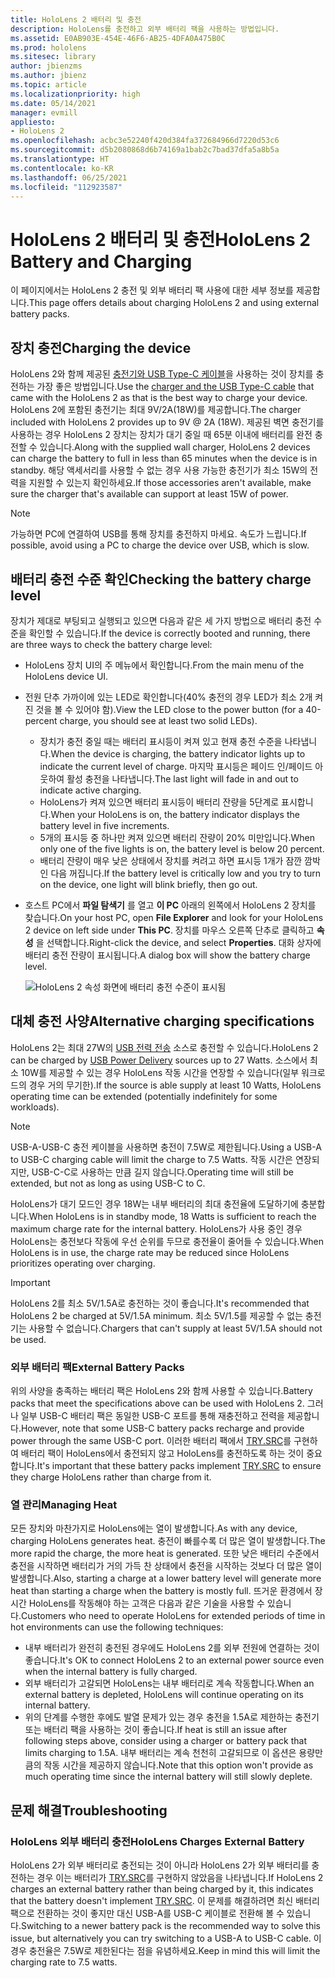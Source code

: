 ```yaml
---
title: HoloLens 2 배터리 및 충전
description: HoloLens를 충전하고 외부 배터리 팩을 사용하는 방법입니다.
ms.assetid: E0AB903E-454E-46F6-AB25-4DFA0A475B0C
ms.prod: hololens
ms.sitesec: library
author: jbienzms
ms.author: jbienz
ms.topic: article
ms.localizationpriority: high
ms.date: 05/14/2021
manager: evmill
appliesto:
- HoloLens 2
ms.openlocfilehash: acbc3e52240f420d384fa372684966d7220d53c6
ms.sourcegitcommit: d5b2080868d6b74169a1bab2c7bad37dfa5a8b5a
ms.translationtype: HT
ms.contentlocale: ko-KR
ms.lasthandoff: 06/25/2021
ms.locfileid: "112923587"
---
```

# <a name="hololens-2-battery-and-charging"></a><span data-ttu-id="13731-103">HoloLens 2 배터리 및 충전</span><span class="sxs-lookup"><span data-stu-id="13731-103">HoloLens 2 Battery and Charging</span></span>

<span data-ttu-id="13731-104">이 페이지에서는 HoloLens 2 충전 및 외부 배터리 팩 사용에 대한 세부 정보를 제공합니다.</span><span class="sxs-lookup"><span data-stu-id="13731-104">This page offers details about charging HoloLens 2 and using external battery packs.</span></span>

## <a name="charging-the-device"></a><span data-ttu-id="13731-105">장치 충전</span><span class="sxs-lookup"><span data-stu-id="13731-105">Charging the device</span></span>

<span data-ttu-id="13731-106">HoloLens 2와 함께 제공된 [충전기와 USB Type-C 케이블](https://www.microsoft.com/en-us/p/microsoft-hololens-2-usb-c-charger-cable/8vj21f2z8pk5?rtc=1)을 사용하는 것이 장치를 충전하는 가장 좋은 방법입니다.</span><span class="sxs-lookup"><span data-stu-id="13731-106">Use the [charger and the USB Type-C cable](https://www.microsoft.com/en-us/p/microsoft-hololens-2-usb-c-charger-cable/8vj21f2z8pk5?rtc=1) that came with the HoloLens 2 as that is the best way to charge your device.</span></span> <span data-ttu-id="13731-107">HoloLens 2에 포함된 충전기는 최대 9V/2A(18W)를 제공합니다.</span><span class="sxs-lookup"><span data-stu-id="13731-107">The charger included with HoloLens 2 provides up to 9V @ 2A (18W).</span></span> <span data-ttu-id="13731-108">제공된 벽면 충전기를 사용하는 경우 HoloLens 2 장치는 장치가 대기 중일 때 65분 이내에 배터리를 완전 충전할 수 있습니다.</span><span class="sxs-lookup"><span data-stu-id="13731-108">Along with the supplied wall charger, HoloLens 2 devices can charge the battery to full in less than 65 minutes when the device is in standby.</span></span> <span data-ttu-id="13731-109">해당 액세서리를 사용할 수 없는 경우 사용 가능한 충전기가 최소 15W의 전력을 지원할 수 있는지 확인하세요.</span><span class="sxs-lookup"><span data-stu-id="13731-109">If those accessories aren't available, make sure the charger that's available can support at least 15W of power.</span></span>

> [!NOTE]
> <span data-ttu-id="13731-110">가능하면 PC에 연결하여 USB를 통해 장치를 충전하지 마세요. 속도가 느립니다.</span><span class="sxs-lookup"><span data-stu-id="13731-110">If possible, avoid using a PC to charge the device over USB, which is slow.</span></span>

## <a name="checking-the-battery-charge-level"></a><span data-ttu-id="13731-111">배터리 충전 수준 확인</span><span class="sxs-lookup"><span data-stu-id="13731-111">Checking the battery charge level</span></span>
<span data-ttu-id="13731-112">장치가 제대로 부팅되고 실행되고 있으면 다음과 같은 세 가지 방법으로 배터리 충전 수준을 확인할 수 있습니다.</span><span class="sxs-lookup"><span data-stu-id="13731-112">If the device is correctly booted and running, there are three ways to check the battery charge level:</span></span>

- <span data-ttu-id="13731-113">HoloLens 장치 UI의 주 메뉴에서 확인합니다.</span><span class="sxs-lookup"><span data-stu-id="13731-113">From the main menu of the HoloLens device UI.</span></span>
- <span data-ttu-id="13731-114">전원 단추 가까이에 있는 LED로 확인합니다(40% 충전의 경우 LED가 최소 2개 켜진 것을 볼 수 있어야 함).</span><span class="sxs-lookup"><span data-stu-id="13731-114">View the LED close to the power button (for a 40-percent charge, you should see at least two solid LEDs).</span></span>
    - <span data-ttu-id="13731-115">장치가 충전 중일 때는 배터리 표시등이 켜져 있고 현재 충전 수준을 나타냅니다.</span><span class="sxs-lookup"><span data-stu-id="13731-115">When the device is charging, the battery indicator lights up to indicate the current level of charge.</span></span>  <span data-ttu-id="13731-116">마지막 표시등은 페이드 인/페이드 아웃하여 활성 충전을 나타냅니다.</span><span class="sxs-lookup"><span data-stu-id="13731-116">The last light will fade in and out to indicate active charging.</span></span>
    - <span data-ttu-id="13731-117">HoloLens가 켜져 있으면 배터리 표시등이 배터리 잔량을 5단계로 표시합니다.</span><span class="sxs-lookup"><span data-stu-id="13731-117">When your HoloLens is on, the battery indicator displays the battery level in five increments.</span></span>
    - <span data-ttu-id="13731-118">5개의 표시등 중 하나만 켜져 있으면 배터리 잔량이 20% 미만입니다.</span><span class="sxs-lookup"><span data-stu-id="13731-118">When only one of the five lights is on, the battery level is below 20 percent.</span></span>
    - <span data-ttu-id="13731-119">배터리 잔량이 매우 낮은 상태에서 장치를 켜려고 하면 표시등 1개가 잠깐 깜박인 다음 꺼집니다.</span><span class="sxs-lookup"><span data-stu-id="13731-119">If the battery level is critically low and you try to turn on the device, one light will blink briefly, then go out.</span></span>
- <span data-ttu-id="13731-120">호스트 PC에서 **파일 탐색기** 를 열고 **이 PC** 아래의 왼쪽에서 HoloLens 2 장치를 찾습니다.</span><span class="sxs-lookup"><span data-stu-id="13731-120">On your host PC, open **File Explorer** and look for your HoloLens 2 device on left side under **This PC**.</span></span> <span data-ttu-id="13731-121">장치를 마우스 오른쪽 단추로 클릭하고 **속성** 을 선택합니다.</span><span class="sxs-lookup"><span data-stu-id="13731-121">Right-click the device, and select **Properties**.</span></span> <span data-ttu-id="13731-122">대화 상자에 배터리 충전 잔량이 표시됩니다.</span><span class="sxs-lookup"><span data-stu-id="13731-122">A dialog box will show the battery charge level.</span></span>

   ![HoloLens 2 속성 화면에 배터리 충전 수준이 표시됨](images/ResetRecovery2.png)

## <a name="alternative-charging-specifications"></a><span data-ttu-id="13731-124">대체 충전 사양</span><span class="sxs-lookup"><span data-stu-id="13731-124">Alternative charging specifications</span></span>

<span data-ttu-id="13731-125">HoloLens 2는 최대 27W의 [USB 전력 전송](https://www.usb.org/usb-charger-pd) 소스로 충전할 수 있습니다.</span><span class="sxs-lookup"><span data-stu-id="13731-125">HoloLens 2 can be charged by [USB Power Delivery](https://www.usb.org/usb-charger-pd) sources up to 27 Watts.</span></span> <span data-ttu-id="13731-126">소스에서 최소 10W를 제공할 수 있는 경우 HoloLens 작동 시간을 연장할 수 있습니다(일부 워크로드의 경우 거의 무기한).</span><span class="sxs-lookup"><span data-stu-id="13731-126">If the source is able supply at least 10 Watts, HoloLens operating time can be extended (potentially indefinitely for some workloads).</span></span> 

> [!NOTE]
> <span data-ttu-id="13731-127">USB-A-USB-C 충전 케이블을 사용하면 충전이 7.5W로 제한됩니다.</span><span class="sxs-lookup"><span data-stu-id="13731-127">Using a USB-A to USB-C charging cable will limit the charge to 7.5 Watts.</span></span> <span data-ttu-id="13731-128">작동 시간은 연장되지만, USB-C-C로 사용하는 만큼 길지 않습니다.</span><span class="sxs-lookup"><span data-stu-id="13731-128">Operating time will still be extended, but not as long as using USB-C to C.</span></span>

<span data-ttu-id="13731-129">HoloLens가 대기 모드인 경우 18W는 내부 배터리의 최대 충전율에 도달하기에 충분합니다.</span><span class="sxs-lookup"><span data-stu-id="13731-129">When HoloLens is in standby mode, 18 Watts is sufficient to reach the maximum charge rate for the internal battery.</span></span> <span data-ttu-id="13731-130">HoloLens가 사용 중인 경우 HoloLens는 충전보다 작동에 우선 순위를 두므로 충전율이 줄어들 수 있습니다.</span><span class="sxs-lookup"><span data-stu-id="13731-130">When HoloLens is in use, the charge rate may be reduced since HoloLens prioritizes operating over charging.</span></span>

> [!IMPORTANT]
> <span data-ttu-id="13731-131">HoloLens 2를 최소 5V/1.5A로 충전하는 것이 좋습니다.</span><span class="sxs-lookup"><span data-stu-id="13731-131">It's recommended that HoloLens 2 be charged at 5V/1.5A minimum.</span></span> <span data-ttu-id="13731-132">최소 5V/1.5를 제공할 수 없는 충전기는 사용할 수 없습니다.</span><span class="sxs-lookup"><span data-stu-id="13731-132">Chargers that can't supply at least 5V/1.5A should not be used.</span></span> 

### <a name="external-battery-packs"></a><span data-ttu-id="13731-133">외부 배터리 팩</span><span class="sxs-lookup"><span data-stu-id="13731-133">External Battery Packs</span></span>

<span data-ttu-id="13731-134">위의 사양을 충족하는 배터리 팩은 HoloLens 2와 함께 사용할 수 있습니다.</span><span class="sxs-lookup"><span data-stu-id="13731-134">Battery packs that meet the specifications above can be used with HoloLens 2.</span></span> <span data-ttu-id="13731-135">그러나 일부 USB-C 배터리 팩은 동일한 USB-C 포트를 통해 재충전하고 전력을 제공합니다.</span><span class="sxs-lookup"><span data-stu-id="13731-135">However, note that some USB-C battery packs recharge and provide power through the same USB-C port.</span></span> <span data-ttu-id="13731-136">이러한 배터리 팩에서 [TRY.SRC](https://usb.org/document-library/usb-type-cr-cable-and-connector-specification-revision-20)를 구현하여 배터리 팩이 HoloLens에서 충전되지 않고 HoloLens를 충전하도록 하는 것이 중요합니다.</span><span class="sxs-lookup"><span data-stu-id="13731-136">It's important that these battery packs implement [TRY.SRC](https://usb.org/document-library/usb-type-cr-cable-and-connector-specification-revision-20) to ensure they charge HoloLens rather than charge from it.</span></span> 

### <a name="managing-heat"></a><span data-ttu-id="13731-137">열 관리</span><span class="sxs-lookup"><span data-stu-id="13731-137">Managing Heat</span></span>

<span data-ttu-id="13731-138">모든 장치와 마찬가지로 HoloLens에는 열이 발생합니다.</span><span class="sxs-lookup"><span data-stu-id="13731-138">As with any device, charging HoloLens generates heat.</span></span> <span data-ttu-id="13731-139">충전이 빠를수록 더 많은 열이 발생합니다.</span><span class="sxs-lookup"><span data-stu-id="13731-139">The more rapid the charge, the more heat is generated.</span></span> <span data-ttu-id="13731-140">또한 낮은 배터리 수준에서 충전을 시작하면 배터리가 거의 가득 찬 상태에서 충전을 시작하는 것보다 더 많은 열이 발생합니다.</span><span class="sxs-lookup"><span data-stu-id="13731-140">Also, starting a charge at a lower battery level will generate more heat than starting a charge when the battery is mostly full.</span></span> <span data-ttu-id="13731-141">뜨거운 환경에서 장시간 HoloLens를 작동해야 하는 고객은 다음과 같은 기술을 사용할 수 있습니다.</span><span class="sxs-lookup"><span data-stu-id="13731-141">Customers who need to operate HoloLens for extended periods of time in hot environments can use the following techniques:</span></span>

- <span data-ttu-id="13731-142">내부 배터리가 완전히 충전된 경우에도 HoloLens 2를 외부 전원에 연결하는 것이 좋습니다.</span><span class="sxs-lookup"><span data-stu-id="13731-142">It's OK to connect HoloLens 2 to an external power source even when the internal battery is fully charged.</span></span>
- <span data-ttu-id="13731-143">외부 배터리가 고갈되면 HoloLens는 내부 배터리로 계속 작동합니다.</span><span class="sxs-lookup"><span data-stu-id="13731-143">When an external battery is depleted, HoloLens will continue operating on its internal battery.</span></span>    
- <span data-ttu-id="13731-144">위의 단계를 수행한 후에도 발열 문제가 있는 경우 충전을 1.5A로 제한하는 충전기 또는 배터리 팩을 사용하는 것이 좋습니다.</span><span class="sxs-lookup"><span data-stu-id="13731-144">If heat is still an issue after following steps above, consider using a charger or battery pack that limits charging to 1.5A.</span></span> <span data-ttu-id="13731-145">내부 배터리는 계속 천천히 고갈되므로 이 옵션은 용량만큼의 작동 시간을 제공하지 않습니다.</span><span class="sxs-lookup"><span data-stu-id="13731-145">Note that this option won't provide as much operating time since the internal battery will still slowly deplete.</span></span>

## <a name="troubleshooting"></a><span data-ttu-id="13731-146">문제 해결</span><span class="sxs-lookup"><span data-stu-id="13731-146">Troubleshooting</span></span>


### <a name="hololens-charges-external-battery"></a><span data-ttu-id="13731-147">HoloLens 외부 배터리 충전</span><span class="sxs-lookup"><span data-stu-id="13731-147">HoloLens Charges External Battery</span></span>
<span data-ttu-id="13731-148">HoloLens 2가 외부 배터리로 충전되는 것이 아니라 HoloLens 2가 외부 배터리를 충전하는 경우 이는 배터리가 [TRY.SRC](https://usb.org/document-library/usb-type-cr-cable-and-connector-specification-revision-20)를 구현하지 않았음을 나타냅니다.</span><span class="sxs-lookup"><span data-stu-id="13731-148">If HoloLens 2 charges an external battery rather than being charged by it, this indicates that the battery doesn't implement [TRY.SRC](https://usb.org/document-library/usb-type-cr-cable-and-connector-specification-revision-20).</span></span> <span data-ttu-id="13731-149">이 문제를 해결하려면 최신 배터리 팩으로 전환하는 것이 좋지만 대신 USB-A를 USB-C 케이블로 전환해 볼 수 있습니다.</span><span class="sxs-lookup"><span data-stu-id="13731-149">Switching to a newer battery pack is the recommended way to solve this issue, but alternatively you can try switching to a USB-A to USB-C cable.</span></span> <span data-ttu-id="13731-150">이 경우 충전율은 7.5W로 제한된다는 점을 유념하세요.</span><span class="sxs-lookup"><span data-stu-id="13731-150">Keep in mind this will limit the charging rate to 7.5 watts.</span></span>
